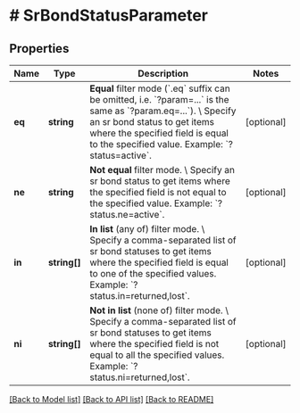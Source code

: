 # # SrBondStatusParameter

## Properties

Name | Type | Description | Notes
------------ | ------------- | ------------- | -------------
**eq** | **string** | **Equal** filter mode (&#x60;.eq&#x60; suffix can be omitted, i.e. &#x60;?param&#x3D;...&#x60; is the same as &#x60;?param.eq&#x3D;...&#x60;). \\ Specify an sr bond status to get items where the specified field is equal to the specified value.  Example: &#x60;?status&#x3D;active&#x60;. | [optional]
**ne** | **string** | **Not equal** filter mode. \\ Specify an sr bond status to get items where the specified field is not equal to the specified value.  Example: &#x60;?status.ne&#x3D;active&#x60;. | [optional]
**in** | **string[]** | **In list** (any of) filter mode. \\ Specify a comma-separated list of sr bond statuses to get items where the specified field is equal to one of the specified values.  Example: &#x60;?status.in&#x3D;returned,lost&#x60;. | [optional]
**ni** | **string[]** | **Not in list** (none of) filter mode. \\ Specify a comma-separated list of sr bond statuses to get items where the specified field is not equal to all the specified values.  Example: &#x60;?status.ni&#x3D;returned,lost&#x60;. | [optional]

[[Back to Model list]](../../README.md#models) [[Back to API list]](../../README.md#endpoints) [[Back to README]](../../README.md)
